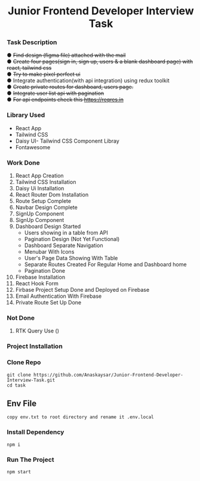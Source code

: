 <h1 align="center">Junior Frontend Developer Interview Task</h1>

### Task Description

● <del> Find design (figma file) attached with the mail </del> \
● <del> Create four pages(sign in, sign up, users & a blank dashboard page) with react, tailwind 
css </del> \
● <del> Try to make pixel perfect ui </del> \
● Integrate authentication(with api integration) using redux toolkit \
● <del> Create private routes for dashboard, users page. </del> \
● <del>Integrate user list api with pagination </del> \
● <del> For api endpoints check this https://reqres.in </del>

### Library Used

- React App
- Tailwind CSS 
- Daisy UI- Tailwind CSS Component Libray 
- Fontawesome 

### Work Done

1. React App Creation
2. Tailwind CSS Installation
3. Daisy Ui Installation
4. React Router Dom Installation
5. Route Setup Complete
6. Navbar Design Complete
7. SignUp Component 
8. SignUp Component
6. Dashboard Design Started
    - Users showing in a table from API
    - Pagination Design  (Not Yet Functional)
    - Dashboard Separate Navigation 
    - Menubar With Icons 
    - User's Page Data Showing With Table
    - Separate Routes Created For Regular Home and Dashboard home
    - Pagination Done
7. Firebase Installation
8. React Hook Form
9. Firbase Project Setup Done and Deployed on Firebase
10. Email Authentication With Firebase
11. Private Route Set Up Done

### Not Done

1. RTK Query Use ()

### Project Installation

### Clone Repo
``` 
git clone https://github.com/Anaskaysar/Junior-Frontend-Developer-Interview-Task.git
cd task
```
## Env File
` copy env.txt to root directory and rename it .env.local `
### Install Dependency
``` 
npm i
```
### Run The Project
```
npm start
```
